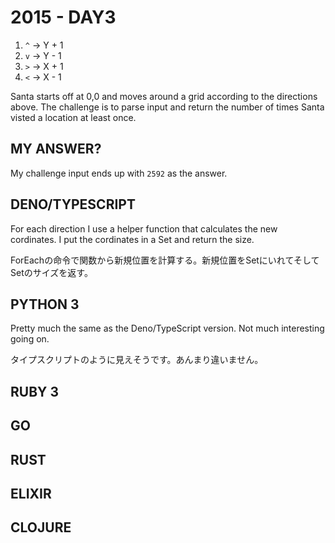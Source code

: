 # 2015 - DAY3

1. `^` -> Y + 1
2. `v` -> Y - 1
3. `>` -> X + 1
4. `<` -> X - 1

Santa starts off at 0,0 and moves around a grid according to the directions above. The challenge is to parse input and return the number of times Santa visted a location at least once.

## MY ANSWER?

My challenge input ends up with `2592` as the answer.

## DENO/TYPESCRIPT

For each direction I use a helper function that calculates the new cordinates. I put the cordinates in a Set and return the size.

ForEachの命令で関数から新規位置を計算する。新規位置をSetにいれてそしてSetのサイズを返す。

## PYTHON 3

Pretty much the same as the Deno/TypeScript version. Not much interesting going on.

タイプスクリプトのように見えそうです。あんまり違いません。

## RUBY 3


## GO


## RUST


## ELIXIR


## CLOJURE

